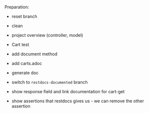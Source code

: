 Preparation:
- reset branch
- clean

- project overview (controller, model)
- Cart test
- add document method
- add carts.adoc
- generate doc
- switch to `restdocs-documented` branch
- show response field and link documentation for cart-get
- show assertions that restdocs gives us - we can remove the other assertion
